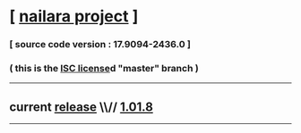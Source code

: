 
# [ [nailara project](http://www.nailara.net/) ]

### [ source code version : 17.9094-2436.0 ]

### ( this is the [ISC license](license)d "master" branch )
---
## current [release](https://github.com/anotherlink/nailara/releases) \\\\// [1.01.8](https://github.com/anotherlink/nailara/releases/tag/1.01.8)
---
